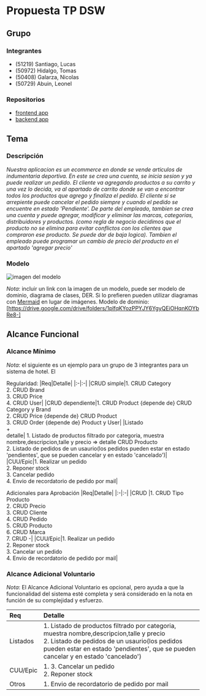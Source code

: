 # Propuesta TP DSW

## Grupo
### Integrantes
* (51219) Santiago, Lucas
* (50972) Hidalgo, Tomas
* (50408) Galarza, Nicolas
* (50729) Abuin, Leonel

### Repositorios
* [frontend app](https://github.com/leoabuin/proyecto-venta-productos-front-end.git)
* [backend app](https://github.com/leoabuin/proyecto-venta-productos)


## Tema
### Descripción
*Nuestra aplicacion es un ecommerce en donde se vende articulos de indumentaria deportiva. En este se crea una cuenta, se inicia sesion y ya puede realizar un pedido. El cliente va agregando productos a su carrito y una vez lo decida, va al apartado de carrito donde se van a encontrar todos los productos que agrego y finaliza el pedido. El cliente si se arrepiente puede cancelar el pedido siempre y cuando el pedido se encuentre en estado 'Pendiente'. De parte del empleado, tambien se crea una cuenta y puede agregar, modificar y eliminar las marcas, categorias, distribuidores y productos. (como regla de negocio decidimos que el producto no se elimina para evitar conflictos con los clientes que compraron ese producto. Se puede dar de baja logica). Tambien el empleado puede programar un cambio de precio del producto en el apartado 'agregar precio'*

### Modelo
![imagen del modelo]()

*Nota*: incluir un link con la imagen de un modelo, puede ser modelo de dominio, diagrama de clases, DER. Si lo prefieren pueden utilizar diagramas con [Mermaid](https://mermaid.js.org) en lugar de imágenes.
Modelo de dominio: [https://drive.google.com/drive/folders/1plfqKYozPPYJY6YgyQEiOHqnKOYbRe8-]
## Alcance Funcional 

### Alcance Mínimo

*Nota*: el siguiente es un ejemplo para un grupo de 3 integrantes para un sistema de hotel. El 

Regularidad:
|Req|Detalle|
|:-|:-|
|CRUD simple|1. CRUD Category<br>2. CRUD Brand<br>3. CRUD Price <br>4. CRUD User|
|CRUD dependiente|1. CRUD Product {depende de} CRUD Category y Brand<br>2. CRUD Price {depende de} CRUD Product <br>3. CRUD Order {depende de} Product y User|
|Listado<br>+<br>detalle| 1.  Listado de productos filtrado por categoria, muestra nombre,descripcion,talle y precio => detalle CRUD Producto<br> 2. Listado de pedidos de un usaurio(los pedidos pueden estar en estado 'pendientes', que se pueden cancelar y en estado 'cancelado')|
|CUU/Epic|1. Realizar un pedido<br>2. Reponer stock<br>3. Cancelar pedido<br>4. Envio de recordatorio de pedido por mail|


Adicionales para Aprobación
|Req|Detalle|
|:-|:-|
|CRUD |1. CRUD Tipo Producto<br>2. CRUD Precio<br>3. CRUD Cliente<br>4. CRUD Pedido<br>5. CRUD Producto<br>6. CRUD Marca<br>7. CRUD -|
|CUU/Epic|1. Realizar un pedido<br>2. Reponer stock<br>3. Cancelar un pedido<br>4. Envio de recordatorio de pedido por mail|


### Alcance Adicional Voluntario

*Nota*: El Alcance Adicional Voluntario es opcional, pero ayuda a que la funcionalidad del sistema esté completa y será considerado en la nota en función de su complejidad y esfuerzo.

|Req|Detalle|
|:-|:-|
|Listados |1. Listado de productos filtrado por categoria, muestra nombre,descripcion,talle y precio <br>2. Listado de pedidos de un usaurio(los pedidos pueden estar en estado 'pendientes', que se pueden cancelar y en estado 'cancelado')|
|CUU/Epic|1. 3. Cancelar un pedido<br>2. Reponer stock|
|Otros|1. Envio de recordatorio de pedido por mail|

